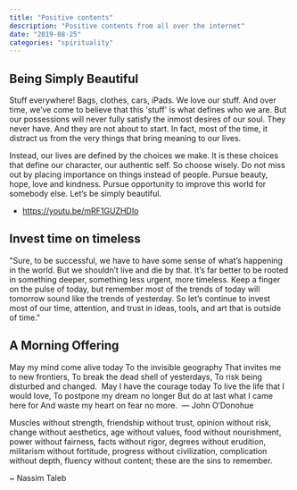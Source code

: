 ```yaml
---
title: "Positive contents"
description: "Positive contents from all over the internet"
date: "2019-08-25"
categories: "spirituality"
---
```


## Being Simply Beautiful

Stuff everywhere! Bags, clothes, cars, iPads. We love our stuff. And over time, we’ve come to believe that this 'stuff' is what defines who we are. But our possessions will never fully satisfy the inmost desires of our soul. They never have. And they are not about to start. In fact, most of the time, it distract us from the very things that bring meaning to our lives.

Instead, our lives are defined by the choices we make. It is these choices that define our character, our authentic self. So choose wisely. Do not miss out by placing importance on things instead of people. Pursue beauty, hope, love and kindness. Pursue opportunity to improve this world for somebody else. Let’s be simply beautiful.

- https://youtu.be/mRF1GUZHDIo

## Invest time on timeless

"Sure, to be successful, we have to have some sense of what’s happening in the world. But we shouldn’t live and die by that. It’s far better to be rooted in something deeper, something less urgent, more timeless. Keep a finger on the pulse of today, but remember most of the trends of today will tomorrow sound like the trends of yesterday. So let’s continue to invest most of our time, attention, and trust in ideas, tools, and art that is outside of time."

## A Morning Offering

May my mind come alive today
To the invisible geography
That invites me to new frontiers,
To break the dead shell of yesterdays,
To risk being disturbed and changed.
​
May I have the courage today
To live the life that I would love,
To postpone my dream no longer
But do at last what I came here for
And waste my heart on fear no more.​
​
— John O’Donohue



Muscles without strength, 
friendship without trust, 
opinion without risk, 
change without aesthetics, 
age without values, 
food without nourishment, 
power without fairness, 
facts without rigor, 
degrees without erudition, 
militarism without fortitude, 
progress without civilization, 
complication without depth, 
fluency without content; these are the sins to remember.

~ Nassim Taleb